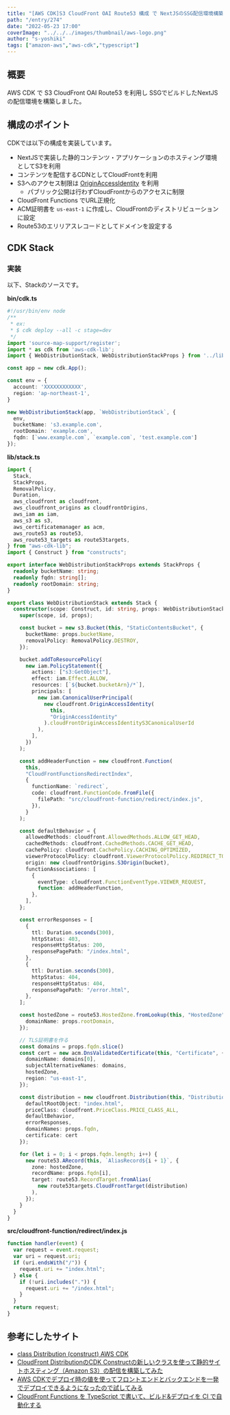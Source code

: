 ```yaml
---
title: "[AWS CDK]S3 CloudFront OAI Route53 構成 で NextJSのSSG配信環境構築"
path: "/entry/274"
date: "2022-05-23 17:00"
coverImage: "../../../images/thumbnail/aws-logo.png"
author: "s-yoshiki"
tags: ["amazon-aws","aws-cdk","typescript"]
---
```


## 概要

AWS CDK で S3 CloudFront OAI Route53 を利用し SSGでビルドしたNextJSの配信環境を構築しました。


## 構成のポイント

CDKでは以下の構成を実装しています。


- NextJSで実装した静的コンテンツ・アプリケーションのホスティング環境としてS3を利用
- コンテンツを配信するCDNとしてCloudFrontを利用
- S3へのアクセス制限は [OriginAccessIdentity](https://docs.aws.amazon.com/ja_jp/AmazonCloudFront/latest/DeveloperGuide/private-content-restricting-access-to-s3.html) を利用
  - パブリック公開は行わずCloudFrontからのアクセスに制限
- CloudFront Functions でURL正規化
- ACM証明書を `us-east-1` に作成し、CloudFrontのディストリビューションに設定
- Route53のエリリアスレコードとしてドメインを設定する

## CDK Stack

### 実装

以下、Stackのソースです。

**bin/cdk.ts**


```ts
#!/usr/bin/env node
/**
 * ex:
 * $ cdk deploy --all -c stage=dev
 */
import 'source-map-support/register';
import * as cdk from 'aws-cdk-lib';
import { WebDistributionStack, WebDistributionStackProps } from '../lib/stacks/stack.ts';

const app = new cdk.App();

const env = {
  account: 'XXXXXXXXXXXX',
  region: 'ap-northeast-1',
}

new WebDistributionStack(app, `WebDistributionStack`, {
  env,
  bucketName: 's3.example.com',
  rootDomain: 'example.com',
  fqdn: [`www.example.com`, `example.com`, 'test.example.com']
});
```

**lib/stack.ts**

```ts
import {
  Stack,
  StackProps,
  RemovalPolicy,
  Duration,
  aws_cloudfront as cloudfront,
  aws_cloudfront_origins as cloudfrontOrigins,
  aws_iam as iam,
  aws_s3 as s3,
  aws_certificatemanager as acm,
  aws_route53 as route53,
  aws_route53_targets as route53targets,
} from "aws-cdk-lib";
import { Construct } from "constructs";

export interface WebDistributionStackProps extends StackProps {
  readonly bucketName: string;
  readonly fqdn: string[];
  readonly rootDomain: string;
}

export class WebDistributionStack extends Stack {
  constructor(scope: Construct, id: string, props: WebDistributionStackProps) {
    super(scope, id, props);

    const bucket = new s3.Bucket(this, "StaticContentsBucket", {
      bucketName: props.bucketName,
      removalPolicy: RemovalPolicy.DESTROY,
    });

    bucket.addToResourcePolicy(
      new iam.PolicyStatement({
        actions: ["s3:GetObject"],
        effect: iam.Effect.ALLOW,
        resources: [`${bucket.bucketArn}/*`],
        principals: [
          new iam.CanonicalUserPrincipal(
            new cloudfront.OriginAccessIdentity(
              this,
              "OriginAccessIdentity"
            ).cloudFrontOriginAccessIdentityS3CanonicalUserId
          ),
        ],
      })
    );

    const addHeaderFunction = new cloudfront.Function(
      this,
      "CloudFrontFunctionsRedirectIndex",
      {
        functionName: `redirect`,
        code: cloudfront.FunctionCode.fromFile({
          filePath: "src/cloudfront-function/redirect/index.js",
        }),
      }
    );

    const defaultBehavior = {
      allowedMethods: cloudfront.AllowedMethods.ALLOW_GET_HEAD,
      cachedMethods: cloudfront.CachedMethods.CACHE_GET_HEAD,
      cachePolicy: cloudfront.CachePolicy.CACHING_OPTIMIZED,
      viewerProtocolPolicy: cloudfront.ViewerProtocolPolicy.REDIRECT_TO_HTTPS,
      origin: new cloudfrontOrigins.S3Origin(bucket),
      functionAssociations: [
        {
          eventType: cloudfront.FunctionEventType.VIEWER_REQUEST,
          function: addHeaderFunction,
        },
      ],
    };

    const errorResponses = [
      {
        ttl: Duration.seconds(300),
        httpStatus: 403,
        responseHttpStatus: 200,
        responsePagePath: "/index.html",
      },
      {
        ttl: Duration.seconds(300),
        httpStatus: 404,
        responseHttpStatus: 404,
        responsePagePath: "/error.html",
      },
    ];

    const hostedZone = route53.HostedZone.fromLookup(this, "HostedZone", {
      domainName: props.rootDomain,
    });

    // TLS証明書を作る
    const domains = props.fqdn.slice()
    const cert = new acm.DnsValidatedCertificate(this, "Certificate", {
      domainName: domains[0],
      subjectAlternativeNames: domains,
      hostedZone,
      region: "us-east-1",
    });

    const distribution = new cloudfront.Distribution(this, "Distribution", {
      defaultRootObject: "index.html",
      priceClass: cloudfront.PriceClass.PRICE_CLASS_ALL,
      defaultBehavior,
      errorResponses,
      domainNames: props.fqdn,
      certificate: cert
    });

    for (let i = 0; i < props.fqdn.length; i++) {
      new route53.ARecord(this, `AliasRecord${i + 1}`, {
        zone: hostedZone,
        recordName: props.fqdn[i],
        target: route53.RecordTarget.fromAlias(
          new route53targets.CloudFrontTarget(distribution)
        ),
      });
    }
  }
}

```

**src/cloudfront-function/redirect/index.js**

```js
function handler(event) {
  var request = event.request;
  var uri = request.uri;
  if (uri.endsWith("/")) {
    request.uri += "index.html";
  } else {
    if (!uri.includes(".")) {
      request.uri += "/index.html";
    }
  }
  return request;
}
```

## 参考にしたサイト

- [class Distribution (construct) AWS CDK](https://docs.aws.amazon.com/cdk/api/v2/docs/aws-cdk-lib.aws_cloudfront.Distribution.html)
- [CloudFront DistributionのCDK Constructの新しいクラスを使って静的サイトホスティング（Amazon S3）の配信を構築してみた](https://dev.classmethod.jp/articles/build-a-static-site-hosting-delivery-with-amaozn-s3-using-cloudfront-distributions-new-cdk-constrain/)
- [AWS CDKでデプロイ時の値を使ってフロントエンドとバックエンドを一発でデプロイできるようになったので試してみる](https://zenn.dev/winteryukky/articles/5e5353ae72ab5c)
- [CloudFront Functions を TypeScript で書いて、ビルド&デプロイを CI で自動化する](https://qiita.com/kurosame/items/675e713dac8f3c55f321)